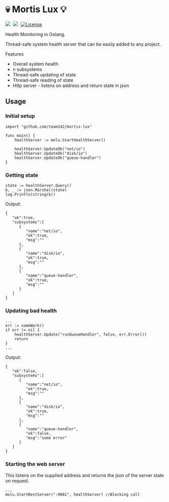 # 💀 Mortis Lux 💡
<a href="https://goreportcard.com/report/github.com/team142/mortis-lux"><img src="https://goreportcard.com/badge/github.com/team142/mortis-lux" /></a>&nbsp; 
<a href="https://codeclimate.com/github/team142/mortis-lux/maintainability"><img src="https://api.codeclimate.com/v1/badges/ee3e04d0fac7419ccae9/maintainability" /></a>&nbsp; 
[![License](http://img.shields.io/:license-mit-blue.svg?style=flat)](http://badges.mit-license.org)

Health Monitoring in Golang.

Thread-safe system health server that can be easily added to any project.

Features
- Overall system health
- n subsystems
- Thread-safe updating of state
- Thread-safe reading of state
- Http server - listens on address and return state in json

## Usage

### Initial setup

```
import "github.com/team142/mortis-lux"
    
func main() {
	healthServer := molu.StartHealthServer()

	healthServer.UpdateOk("net/io")
	healthServer.UpdateOk("disk/io")
	healthServer.UpdateOk("queue-handler")
}
```

### Getting state

```
state := healthServer.Query()
b, _ := json.Marshal(state)
log.Println(string(b))
```

Output:
```
{
   "ok":true,
   "subsystems":[
      {
         "name":"net/io",
         "ok":true,
         "msg":""
      },
      {
         "name":"disk/io",
         "ok":true,
         "msg":""
      },
      {
         "name":"queue-handler",
         "ok":true,
         "msg":""
      }
   ]
}
```

### Updating bad health

```
...
err := someWork()
if err != nil {
    healthServer.Update("runQueueHandler", false, err.Error())
    return
}
...
```



Output:
```
{
   "ok":false,
   "subsystems":[
      {
         "name":"net/io",
         "ok":true,
         "msg":""
      },
      {
         "name":"disk/io",
         "ok":true,
         "msg":""
      },
      {
         "name":"queue-handler",
         "ok":false,
         "msg":"some error"
      }
   ]
}
```

### Starting the web server
This listens on the supplied address and returns the json of the server state on request.
```
...
molu.StartRestServer(":9001", healthServer) //Blocking call
```
